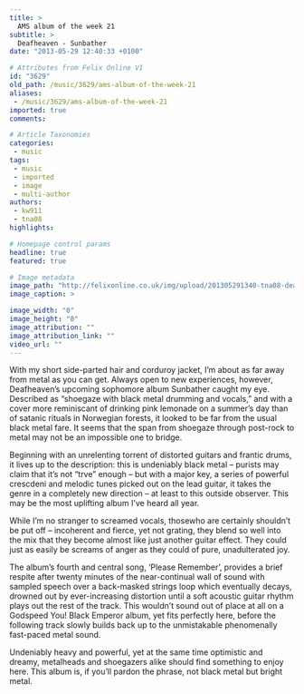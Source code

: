 ```yaml
---
title: >
  AMS album of the week 21
subtitle: >
  Deafheaven - Sunbather
date: "2013-05-29 12:40:33 +0100"

# Attributes from Felix Online V1
id: "3629"
old_path: /music/3629/ams-album-of-the-week-21
aliases:
 - /music/3629/ams-album-of-the-week-21
imported: true
comments:

# Article Taxonomies
categories:
 - music
tags:
 - music
 - imported
 - image
 - multi-author
authors:
 - kw911
 - tna08
highlights:

# Homepage control params
headline: true
featured: true

# Image metadata
image_path: "http://felixonline.co.uk/img/upload/201305291340-tna08-deafheaven-sunbather-620x620.jpg"
image_caption: >

image_width: "0"
image_height: "0"
image_attribution: ""
image_attribution_link: ""
video_url: ""
---
```


With my short side-parted hair and corduroy jacket, I’m about as far away from metal as you can get. Always open to new experiences, however, Deafheaven’s upcoming sophomore album Sunbather caught my eye. Described as “shoegaze with black metal drumming and vocals,” and with a cover more reminiscant of drinking pink lemonade on a summer’s day than of satanic rituals in Norwegian forests, it looked to be far from the usual black metal fare. It seems that the span from shoegaze through post-rock to metal may not be an impossible one to bridge.

Beginning with an unrelenting torrent of distorted guitars and frantic drums, it lives up to the description: this is undeniably black metal – purists may claim that it’s not “trve” enough – but with a major key, a series of powerful crescdeni and melodic tunes picked out on the lead guitar, it takes the genre in a completely new direction – at least to this outside observer. This may be the most uplifting album I’ve heard all year.

While I’m no stranger to screamed vocals, thosewho are certainly shouldn’t be put off – incoherent and fierce, yet not grating, they blend so well into the mix that they become almost like just another guitar effect. They could just as easily be screams of anger as they could of pure, unadulterated joy.

The album’s fourth and central song, ‘Please Remember’, provides a brief respite after twenty minutes of the near-continual wall of sound with sampled speech over a back-masked strings loop which eventually decays, drowned out by ever-increasing distortion until a soft acoustic guitar rhythm plays out the rest of the track. This wouldn’t sound out of place at all on a Godspeed You! Black Emperor album, yet fits perfectly here, before the following track slowly builds back up to the unmistakable phenomenally fast-paced metal sound.

Undeniably heavy and powerful, yet at the same time optimistic and dreamy, metalheads and shoegazers alike should find something to enjoy here. This album is, if you’ll pardon the phrase, not black metal but bright metal.
